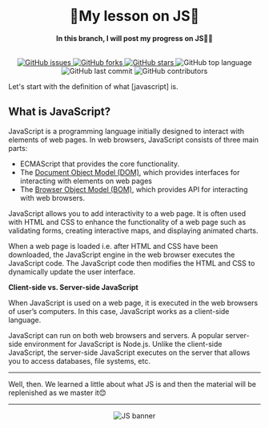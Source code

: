 <div align="center">
  <br>
  <h1>💪My lesson on JS💪 </h1>
  <strong>In this branch, I will post my progress on JS🐱‍👤</strong>
</div>
<br>
<p align="center">
<a href="https://github.com/nomadroom/JS/issues">
<img alt="GitHub issues" src="https://img.shields.io/github/issues/nomadroom/JS">
</a>
<a href="https://github.com/nomadroom/JS/network">
<img alt="GitHub forks" src="https://img.shields.io/github/forks/nomadroom/JS">
</a>
<a href="https://github.com/nomadroom/JS/stargazers">
<img alt="GitHub stars" src="https://img.shields.io/github/stars/nomadroom/JS">
</a>
<img alt="GitHub top language" src="https://img.shields.io/github/languages/top/nomadroom/JS">
<img alt="GitHub last commit" src="https://img.shields.io/github/last-commit/nomadroom/JS">
<img alt="GitHub contributors" src="https://img.shields.io/github/contributors/nomadroom/JS">
</p>

Let's start with the definition of what [javascript] is.

## What is JavaScript?

JavaScript is a programming language initially designed to interact with elements of web pages. In web browsers, JavaScript consists of three main parts:

- ECMAScript that provides the core functionality.
- The [Document Object Model (DOM)](https://www.javascripttutorial.net/javascript-dom/), which provides interfaces for interacting with elements on web pages
- The [Browser Object Model (BOM)](https://www.javascripttutorial.net/javascript-bom/), which provides API for interacting with web browsers.

JavaScript allows you to add interactivity to a web page. It is often used with HTML and CSS to enhance the functionality of a web page such as validating forms, creating interactive maps, and displaying animated charts.

When a web page is loaded i.e. after HTML and CSS have been downloaded, the JavaScript engine in the web browser executes the JavaScript code. The JavaScript code then modifies the HTML and CSS to dynamically update the user interface.

**Client-side vs. Server-side JavaScript**

When JavaScript is used on a web page, it is executed in the web browsers of user’s computers. In this case, JavaScript works as a client-side language.

JavaScript can run on both web browsers and servers. A popular server-side environment for JavaScript is Node.js. Unlike the client-side JavaScript, the server-side JavaScript executes on the server that allows you to access databases, file systems, etc.

____

Well, then. We learned a little about what JS is and then the material will be replenished as we master it😊

____
<p align="center"> 
	<img alt="JS banner" src="https://yuri-romanov.ru/images/blog/9.png">
</p>